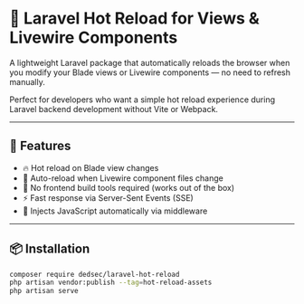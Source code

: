 # 🔁 Laravel Hot Reload for Views & Livewire Components

A lightweight Laravel package that automatically reloads the browser when you modify your Blade views or Livewire components — no need to refresh manually.

Perfect for developers who want a simple hot reload experience during Laravel backend development without Vite or Webpack.

---

## 🚀 Features

- 🔥 Hot reload on Blade view changes
- 🔁 Auto-reload when Livewire component files change
- 🧠 No frontend build tools required (works out of the box)
- ⚡ Fast response via Server-Sent Events (SSE)
- 🎯 Injects JavaScript automatically via middleware

---

## 📦 Installation

```bash
composer require dedsec/laravel-hot-reload
php artisan vendor:publish --tag=hot-reload-assets
php artisan serve

